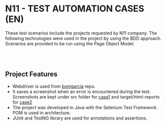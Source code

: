  # N11 - TEST AUTOMATION CASES (EN)

These test scenarios include the projects requested by N11 company. The following technologies were used in the project by using the BDD approach. Scenarios are provided to be run using the Page Object Model. 

</br></br>

## Project Features </br>

* Webdriver is used from [bonigarcia](https://github.com/bonigarcia/webdrivermanager) repo.
* It saves a screenshot when an error is encountered during the test. Screenshots are kept under src folder for [case1](https://github.com/ozgunbos/n11Cases/case1) and target/html-reports for [case2](https://github.com/ozgunbos/n11Cases/case2) 
* The project was developed in Java with the Selenium Test Framework. POM is used in architecture.
* JUnit and TestNG library are used for annotations and assertions.
